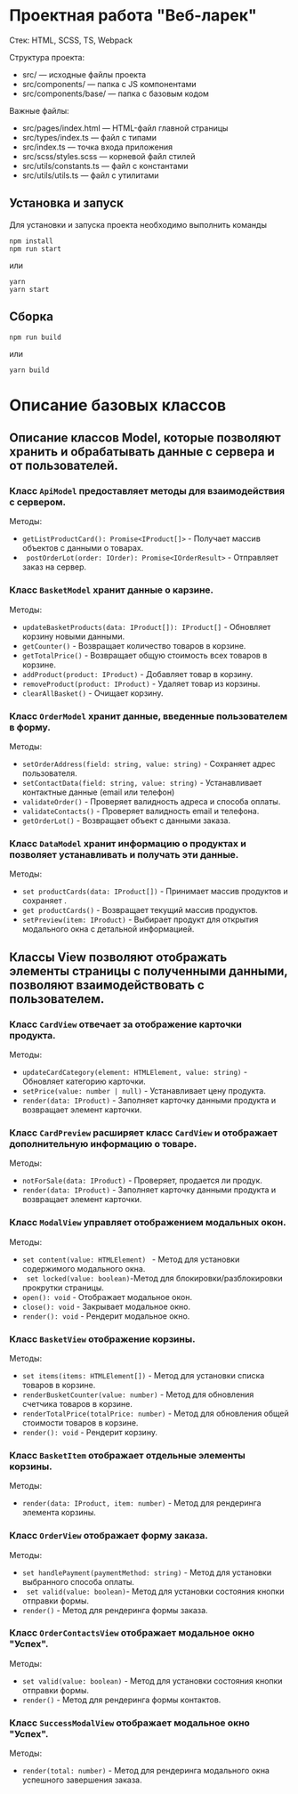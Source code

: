 # Проектная работа "Веб-ларек"

Стек: HTML, SCSS, TS, Webpack

Структура проекта:
- src/ — исходные файлы проекта
- src/components/ — папка с JS компонентами
- src/components/base/ — папка с базовым кодом

Важные файлы:
- src/pages/index.html — HTML-файл главной страницы
- src/types/index.ts — файл с типами
- src/index.ts — точка входа приложения
- src/scss/styles.scss — корневой файл стилей
- src/utils/constants.ts — файл с константами
- src/utils/utils.ts — файл с утилитами

## Установка и запуск
Для установки и запуска проекта необходимо выполнить команды

```
npm install
npm run start
```

или

```
yarn
yarn start
```
## Сборка

```
npm run build
```

или

```
yarn build
```
# Описание базовых классов

## Описание классов Model, которые позволяют хранить и обрабатывать данные с сервера и от пользователей.

### Класс `ApiModel` предоставляет методы для взаимодействия с сервером.

Методы:
- ` getListProductCard(): Promise<IProduct[]> ` - Получает массив объектов с данными о товарах.
- `  postOrderLot(order: IOrder): Promise<IOrderResult> ` -  Отправляет заказ на сервер.

### Класс `BasketModel` хранит данные о карзине.

Методы:
- `updateBasketProducts(data: IProduct[]): IProduct[]` - Обновляет корзину новыми данными.
- `getCounter()` - Возвращает количество товаров в корзине.
- `getTotalPrice()` - Возвращает общую стоимость всех товаров в корзине.
- `addProduct(product: IProduct)` - Добавляет товар в корзину.
- `removeProduct(product: IProduct)` - Удаляет товар из корзины.
- `clearAllBasket()` - Очищает корзину.


### Класс `OrderModel` хранит данные, введенные пользователем в форму.

Методы:
- `setOrderAddress(field: string, value: string)` - Сохраняет адрес пользователя.
- `setContactData(field: string, value: string)` - Устанавливает контактные данные (email или телефон)
- `validateOrder()` - Проверяет валидность адреса и способа оплаты.
- `validateContacts()` - Проверяет валидность email и телефона.
- `getOrderLot()` - Возвращает объект с данными заказа.


### Класс `DataModel` хранит информацию о продуктах и позволяет устанавливать и получать эти данные.

Методы:
- `set productCards(data: IProduct[])` - Принимает массив продуктов и сохраняет .
- `get productCards()` -  Возвращает текущий массив продуктов.
- `setPreview(item: IProduct)` -  Выбирает продукт для открытия модального окна с детальной информацией.

## Классы View позволяют отображать элементы страницы с полученными данными, позволяют взаимодействовать с пользователем.

### Класс `CardView` отвечает за отображение карточки продукта.

Методы:
- `updateCardCategory(element: HTMLElement, value: string)` - Обновляет категорию карточки.
- `setPrice(value: number | null)` - Устанавливает цену продукта.
- `render(data: IProduct)` - Заполняет карточку данными продукта и возвращает элемент карточки.

### Класс `CardPreview` расширяет  класс `CardView` и отображает дополнительную информацию о товаре.

Методы:
- `notForSale(data: IProduct)` - Проверяет, продается ли продук.
- `render(data: IProduct)` - Заполняет карточку данными продукта и возвращает элемент карточки.

### Класс `ModalView` управляет отображением модальных окон.

Методы:
- `set content(value: HTMLElement) ` - Метод для установки содержимого модального окна.
- `	set locked(value: boolean)`-Метод для блокировки/разблокировки прокрутки страницы.
- `open(): void` - Отображает модальное окон.
- `close(): void` - Закрывает модальное окно.
- `render(): void` - Рендерит модальное окно.


### Класс `BasketView` отображение корзины.

Методы:
- `set items(items: HTMLElement[])` - Метод для установки списка товаров в корзине.
- `renderBusketCounter(value: number)` - Метод для обновления счетчика товаров в корзине.
- `renderTotalPrice(totalPrice: number)` - Метод для обновления общей стоимости товаров в корзине.
- `render(): void` - Рендерит корзину.

### Класс `BasketItem` отображает  отдельные элементы корзины.

Методы:
- `render(data: IProduct, item: number)` - Метод для рендеринга элемента корзины.

### Класс `OrderView` отображает форму заказа.

Методы:
- `set handlePayment(paymentMethod: string)` -  Метод для установки выбранного способа оплаты.
- `	set valid(value: boolean)`- Метод для установки состояния кнопки отправки формы.
- `render()` - Метод для рендеринга формы заказа.

### Класс `OrderContactsView` отображает модальное окно "Успех".

Методы:
- `set valid(value: boolean)` - Метод для установки состояния кнопки отправки формы.
- `render()` - Метод для рендеринга формы контактов.

### Класс `SuccessModalView` отображает модальное окно "Успех".

Методы:
- `render(total: number)` - Метод для рендеринга модального окна успешного завершения заказа.



